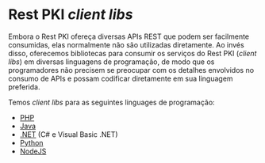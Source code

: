 ﻿# Rest PKI *client libs*

Embora o Rest PKI ofereça diversas APIs REST que podem ser facilmente consumidas, elas normalmente não são utilizadas
diretamente. Ao invés disso, oferecemos bibliotecas para consumir os serviços do Rest PKI (*client libs*) em diversas
linguagens de programação, de modo que os programadores não precisem se preocupar com os detalhes envolvidos no
consumo de APIs e possam codificar diretamente em sua linguagem preferida.

Temos *client libs* para as seguintes linguages de programação:

* [PHP](php.md)
* [Java](java.md)
* [.NET](dotnet.md) (C# e Visual Basic .NET)
* [Python](python.md)
* [NodeJS](nodejs.md)
